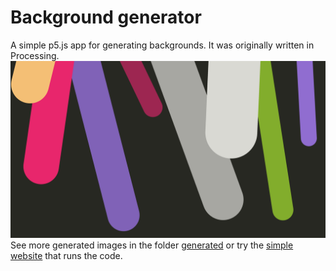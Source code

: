 # Background generator
A simple p5.js app for generating backgrounds. It was originally written in Processing.
![Generated image example](generated/008.png)
See more generated images in the folder [generated](generated) or try the [simple website](https://sampo.website/app/background/) that runs the code.
